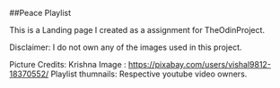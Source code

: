 ##Peace Playlist

This is a Landing page I created as a assignment for TheOdinProject.

Disclaimer: I do not own any of the images used in this project. 

Picture Credits:
    Krishna Image : https://pixabay.com/users/vishal9812-18370552/
    Playlist thumnails: Respective youtube video owners.
